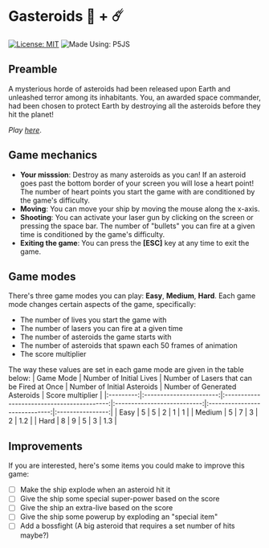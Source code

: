 # Gasteroids 👾 + ☄️
[![License: MIT](https://img.shields.io/badge/License-MIT-green.svg?style=flat-square)](https://github.com/DevTony101/gasteroids/blob/main/LICENSE)
![Made Using: P5JS](https://img.shields.io/badge/Made%20Using-P5JS-pink?style=flat-square)

## Preamble
A mysterious horde of asteroids had been released upon Earth and unleashed terror among its inhabitants. You, an awarded space commander, had been chosen to protect Earth by destroying all the asteroids before they hit the planet!

*Play [here](https://devtony101.github.io/gasteroids/)*.

## Game mechanics
- **Your misssion**: Destroy as many asteroids as you can! If an asteroid goes past the bottom border of your screen you will lose a heart point! The number of heart points you start the game with are conditioned by the game's difficulty.
- **Moving**: You can move your ship by moving the mouse along the x-axis.
- **Shooting**: You can activate your laser gun by clicking on the screen or pressing the space bar. The number of "bullets" you can fire at a given time is conditioned by the game's difficulty.
- **Exiting the game**: You can press the **[ESC]** key at any time to exit the game.

## Game modes
There's three game modes you can play: **Easy**, **Medium**, **Hard**. Each game mode changes certain aspects of the game, specifically:

- The number of lives you start the game with
- The number of lasers you can fire at a given time
- The number of asteroids the game starts with
- The number of asteroids that spawn each 50 frames of animation
- The score multiplier

The way these values are set in each game mode are given in the table below:
| Game Mode | Number of Initial Lives | Number of Lasers that can be Fired at Once | Number of Initial Asteroids | Number of Generated Asteroids | Score multiplier |
|:---------:|:-----------------------:|:------------------------------------------:|:---------------------------:|:-----------------------------:|:----------------:|
|    Easy   |            5            |                      5                     |              2              |               1               |         1        |
|   Medium  |            5            |                      7                     |              3              |               2               |        1.2       |
|    Hard   |            8            |                      9                     |              5              |               3               |        1.3       |

## Improvements
If you are interested, here's some items you could make to improve this game:

- [ ] Make the ship explode when an asteroid hit it
- [ ] Give the ship some special super-power based on the score
- [ ] Give the ship an extra-live based on the score
- [ ] Give the ship some powerup by exploding an "special item"
- [ ] Add a bossfight (A big asteroid that requires a set number of hits maybe?)
